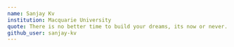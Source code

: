 ```yaml
---
name: Sanjay Kv
institution: Macquarie University
quote: There is no better time to build your dreams, its now or never. Trust the instincts.
github_user: sanjay-kv
---
```

